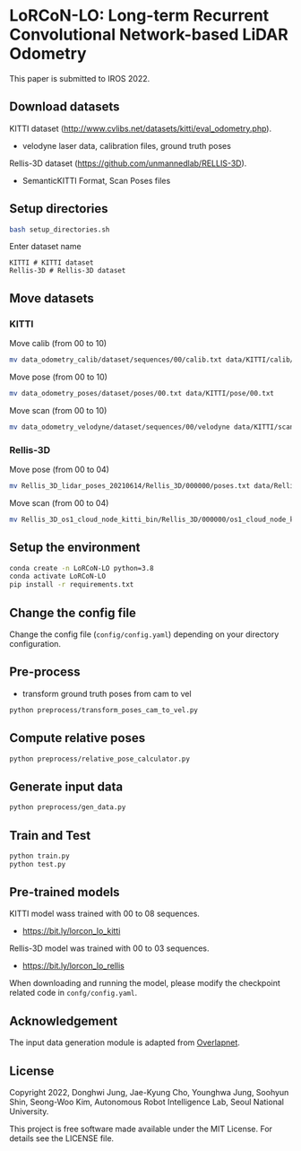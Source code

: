 # LoRCoN-LO: Long-term Recurrent Convolutional Network-based LiDAR Odometry
This paper is submitted to IROS 2022.
## Download datasets
KITTI dataset (http://www.cvlibs.net/datasets/kitti/eval_odometry.php).
- velodyne laser data, calibration files, ground truth poses

Rellis-3D dataset (https://github.com/unmannedlab/RELLIS-3D).
- SemanticKITTI Format, Scan Poses files

## Setup directories
```bash
bash setup_directories.sh
```
Enter dataset name
```
KITTI # KITTI dataset
Rellis-3D # Rellis-3D dataset
```

## Move datasets
### KITTI
Move calib (from 00 to 10)
```bash
mv data_odometry_calib/dataset/sequences/00/calib.txt data/KITTI/calib/00.txt
```
Move pose (from 00 to 10)
```bash
mv data_odometry_poses/dataset/poses/00.txt data/KITTI/pose/00.txt
```
Move scan (from 00 to 10)
```bash
mv data_odometry_velodyne/dataset/sequences/00/velodyne data/KITTI/scan/00/
```

### Rellis-3D
Move pose (from 00 to 04)
```bash
mv Rellis_3D_lidar_poses_20210614/Rellis_3D/000000/poses.txt data/Rellis-3D/pose/00.txt
```
Move scan (from 00 to 04)
```bash
mv Rellis_3D_os1_cloud_node_kitti_bin/Rellis_3D/000000/os1_cloud_node_kitti_bin data/Rellis-3D/scan/00/
```

## Setup the environment
```bash
conda create -n LoRCoN-LO python=3.8
conda activate LoRCoN-LO
pip install -r requirements.txt
```

## Change the config file
Change the config file (`config/config.yaml`) depending on your directory configuration.

## Pre-process
- transform ground truth poses from cam to vel
```bash
python preprocess/transform_poses_cam_to_vel.py
```

## Compute relative poses
```bash
python preprocess/relative_pose_calculator.py
```

## Generate input data
```bash
python preprocess/gen_data.py
```

## Train and Test
```bash
python train.py
python test.py
```

## Pre-trained models
KITTI model wass trained with 00 to 08 sequences.

- https://bit.ly/lorcon_lo_kitti

Rellis-3D model was trained with 00 to 03 sequences.

- https://bit.ly/lorcon_lo_rellis

When downloading and running the model, please modify the checkpoint related code in `confg/config.yaml`.

## Acknowledgement
The input data generation module is adapted from [Overlapnet](https://github.com/PRBonn/OverlapNet).

## License

Copyright 2022, Donghwi Jung, Jae-Kyung Cho, Younghwa Jung, Soohyun Shin, Seong-Woo Kim, Autonomous Robot Intelligence Lab, Seoul National University.

This project is free software made available under the MIT License. For details see the LICENSE file.